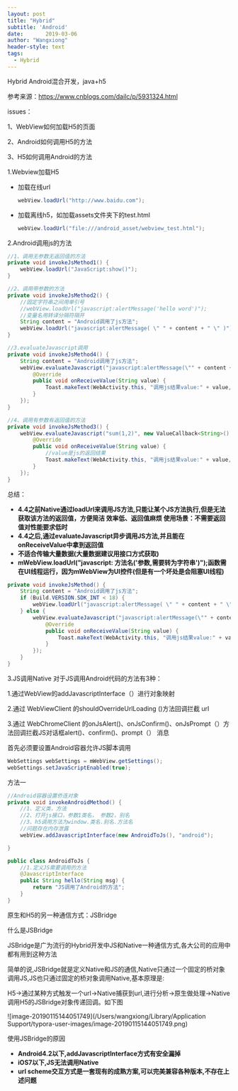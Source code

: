 ```yaml
---
layout: post
title: "Hybrid"
subtitle: 'Android'
date:       2019-03-06
author: "Wangxiong"
header-style: text
tags:
  - Hybrid
---
```

Hybrid Android混合开发，java+h5

参考来源：https://www.cnblogs.com/dailc/p/5931324.html

issues：

1、WebView如何加载H5的页面

2、Android如何调用H5的方法

3、H5如何调用Android的方法

1.Webview加载H5

* 加载在线url

  ```java
  webView.loadUrl("http://www.baidu.com");
  ```

* 加载离线h5，如加载assets文件夹下的test.html

  ```java
  webView.loadUrl("file:///android_asset/webview_test.html");
  ```

2.Android调用js的方法

```java
//1、调用无参数无返回值的方法
private void invokeJsMethod1() {
    webView.loadUrl("JavaScript:show()");
}

//2、调用带参数的方法
private void invokeJsMethod2() {
    //固定字符串之间用单引号
    //webView.loadUrl("javascript:alertMessage('hello word')");
    //变量名用转译分隔符隔开
    String content = "Android调用了js方法";
    webView.loadUrl("javascript:alertMessage( \" " + content + " \" )");
}

//3.evaluateJavascript调用
private void invokeJsMethod4() {
    String content = "Android调用了js方法";
    webView.evaluateJavascript("javascript:alertMessage(\"" + content + " \" )", new ValueCallback<String>() {
        @Override
        public void onReceiveValue(String value) {
            Toast.makeText(WebActivity.this, "调用js结果value:" + value, Toast.LENGTH_SHORT).show();
        }
    });
}

//4、调用有参数有返回值的方法
private void invokeJsMethod3() {
    webView.evaluateJavascript("sum(1,2)", new ValueCallback<String>() {
        @Override
        public void onReceiveValue(String value) {
            //value是js的返回结果
            Toast.makeText(WebActivity.this, "调用js结果value:" + value, Toast.LENGTH_SHORT).show();
        }
    });
}
```

总结：

- **4.4之前Native通过loadUrl来调用JS方法,只能让某个JS方法执行,但是无法获取该方法的返回值，方便简洁 效率低、返回值麻烦 使用场景：不需要返回值对性能要求低时**
- **4.4之后,通过evaluateJavascript异步调用JS方法,并且能在onReceiveValue中拿到返回值**
- **不适合传输大量数据(大量数据建议用接口方式获取)**
- **mWebView.loadUrl("javascript: 方法名('参数,需要转为字符串')");函数需在UI线程运行，因为mWebView为UI控件(但是有一个坏处是会阻塞UI线程)**

```java
private void invokeJsMethod() {
    String content = "Android调用了js方法";
    if (Build.VERSION.SDK_INT < 18) {
        webView.loadUrl("javascript:alertMessage( \" " + content + " \" )");
    } else {
        webView.evaluateJavascript("javascript:alertMessage(\"" + content + " \" )", new ValueCallback<String>() {
            @Override
            public void onReceiveValue(String value) {
                Toast.makeText(WebActivity.this, "调用js结果value:" + value, Toast.LENGTH_SHORT).show();
            }
        });
    }
}
```

3.JS调用Native
对于JS调用Android代码的方法有3种：

1.通过WebView的addJavascriptInterface（）进行对象映射

2.通过 WebViewClient 的shouldOverrideUrlLoading ()方法回调拦截 url

3.通过 WebChromeClient 的onJsAlert()、onJsConfirm()、onJsPrompt（）方法回调拦截JS对话框alert()、confirm()、prompt（） 消息

首先必须要设置Android容器允许JS脚本调用

```java
WebSettings webSettings = mWebView.getSettings();
webSettings.setJavaScriptEnabled(true);
```

方法一

```java
//Android容器设置侨连对象
private void invokeAndroidMethod() {
    //1、定义类，方法
    //2、打开js接口，参数1类名， 参数2，别名
    //3、h5调用方法为window.类名.别名.方法名
    //问题存在内存泄露
    webView.addJavascriptInterface(new AndroidToJs(), "android");

}

public class AndroidToJs {
    //1.定义JS需要调用的方法
    @JavascriptInterface
    public String hello(String msg) {
        return "JS调用了Android的方法";
    }
}
```

原生和H5的另一种通信方式：JSBridge

什么是JSBridge

JSBridge是广为流行的Hybrid开发中JS和Native一种通信方式,各大公司的应用中都有用到这种方法

简单的说,JSBridge就是定义Native和JS的通信,Native只通过一个固定的桥对象调用JS,JS也只通过固定的桥对象调用Native,基本原理是:

H5->通过某种方式触发一个url->Native捕获到url,进行分析->原生做处理->Native调用H5的JSBridge对象传递回调。如下图

![image-20190115144051749](/Users/wangxiong/Library/Application Support/typora-user-images/image-20190115144051749.png)

使用JSBridge的原因

- **Android4.2以下,addJavascriptInterface方式有安全漏掉**
- **iOS7以下,JS无法调用Native**
- **url scheme交互方式是一套现有的成熟方案,可以完美兼容各种版本,不存在上述问题**

